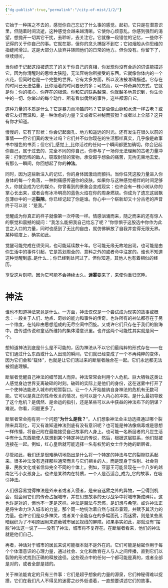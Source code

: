 ```yaml
---
{"dg-publish":true,"permalink":"/city-of-mist/1/2/"}
---
```


它始于一种挥之不去的，感觉你自己忘记了什么事的感觉。起初，它只是在潜意识里，但随着时间流逝，这种感觉会越来越清晰。它使你心烦意乱。你感到强烈的渴望，想抛开一切其它干扰，去聆听，去关注它。它就像一段错位的记忆，一些你不记得的关于你自己的事。它就在那，但你的念头捕捉不到它；它如烟般从你思维的指缝间滑过。这是大部分人放弃并转回他们的日常的地方。但你没有。你留下了，继续倾听。    

当你终于记起这段被遗忘了的关于你自己的真相，你发现你没有合适的词语能描述它，因为你清醒时的思维太狭隘，无法容纳你所接受的东西。它就像你体内的一个火花，但同时也是一个完整的世界。它有太多方面，所以没法被准确描述。它存在的时间已无法估量，比你活着的时间要长的多；可然而，以一种奇异的方式，它就是你：你的核心，你存在的根源。你和它的联系越深，你就越多地意识到，你生命中的一切、你做过的每个动作、所有看似偶然的事件，这些都源自*它*。

这种力量的本质是什么？它是暴力而冷酷的吗？它是否像山脉和水流一样古老？或者它友好而温和，是一种治愈的力量？又或者它神秘而狡猾？或者以上全部？这只有你才知道。

慢慢的，它有了形状：你会记起面孔、地方和遥远的时光。还有发生在很久以前的事情——但它们真的发生过吗？它们并不似你现在的生活那样真实，几乎像是故事书中褪色的书页；但它们_感觉上_比你活过的任何一个瞬间都更加确切。你会记起你自己，属于过去的、完全不同的你自己，你参与了一场你无法理解的古老力量冲突：打倒恐怖的敌人，窃取封禁的宝物，承受超乎想象的痛苦，无拘无束地去爱。有那么一瞬间，你回想起了你的**神法**。

同时，因为这些新注入的记忆，你的身体因激动而颤抖。当你任凭这股力量进入你身体的每一个角落，一种刺痛感传遍你的皮肤。如果你与这种感觉相伴的时间足够久，你就会成为它的媒介。你曾看到的景象会变成现实：也许会有一株小树从你的掌心长出来，或者会有冰冷明亮的蓝色火焰在你的周身燃烧。你成为了遗忘这层飘忽薄纱中的一道**裂隙**。你已经记起了你是谁。你心中一个崭新却又十分古老的声音终于可以说：“是我。”

觉醒成为你真正的样子就像第一次呼吸一样。情感汹涌而来，随之而来的还有惊人的察觉和震撼的疑问：“我怎么能把我自己给忘了呢？”你惊惧于这股选中你作为此世之入口的力量，同时也感到了无比的自由，就仿佛解放了自我并变得无限无界。某种程度上，确实如此。

觉醒可能完成在须臾间，也可能延续数十年。它可能无缘无故地出现，也可能是由你生活中的事件引起，它是策划周全的、意料之外的或者命中注定的。谁也不知道这种觉醒到底_是什么_；你已经到处问过了。但你知道，其他人也有着相似的经历。

享受这片刻吧，因为它可能不会持续太久。**迷雾**要来了，来使你重归沉睡。

# 神法

谁也不知道神法究竟是什么。一方面，神法仅仅是一个尝试成为现实的故事或概念：一段关于人们、地点、奇妙的能力和事件的传奇。也许所有的神法都存在于另一个维度，在纯粹由思想组成的无尽空间中回旋。又或许它们只存在于我们的脑海中，由传述传说和童话所维持的集体潜意识里。也许这两个可能性其实就是同一个。

想知道神法到底是什么是不可能的，因为神法从不以它们最纯粹的形式存在——在它们通过什么东西或什么人出现的瞬间，它们就已经变成了一个不再纯粹的变体，因为它们会和“载体”，也就是让它们活过来的断层者融合在一起。它们永远都无法被彻底理解。  

断层者觉醒自己神法的细节因人而异。神法常常会利用个人危机、巨大牺牲这类让人感觉身边世界支离破碎的时刻。破碎的实际上是他们的身份，这在迷雾中打开了一个使神法能进入城市的短暂裂口。让一个人开始接纳自身神法的危机有无数可能。它可以是真正的性命攸关的情况，也可以是个人内心的冲突。是什么最初导致了这个危机？是偶然、是命运的指引，还是某些可以从中获益的神法布下的阴谋？难说。你看，问题更多了。

断层者常会抱有另一个问题"**为什么是我？**"。人们想象神法会主动选择通过哪个裂隙来具现化，可又有谁知道神法到底有没有意识呢？也可能是神法像病毒或是思想一样传播，将自己附在最能接受自己故事的人身上。也可能一名断层者的凡世生活中有什么东西能使人联想到某个特定神法的传说，然后，根据这层联系，他们就被连接在一起。例如，红心皇后就可能选择一名有权势的女士作为她的断层者。

尽管如此，我们还是很难确切地指出是什么将一个特定的神法与它的裂隙联系起来。很多神法没有选择那些通常而言与它们相关的人，而是现身于性别、社会背景、民族文化或者信仰完全不同的个体上。例如，亚瑟王可能显现在一个八岁的越南乞丐小女孩身上。也许是某种内在特质，一个人是否适合_成为_它的故事，在吸引神法。

人们很容易觉得神法是外来者或者入侵者，是来自迷雾之外的异物，一旦得到机会，就会用它们的传奇占据城市，并在幻想故事的无尽战争中将城市撕成碎片。这也许是对的，但也不一定是这样。神法是魔法与恐怖，是幻想与希望。或许神法正是将生命力注入城市的力量，那个同一地统治着自然与城市景观，并赋予其活力的力量。也许它们是众多神灵，或者某个全能存在的多幅面孔；而迷雾，则是某些黑暗组织为了不明原因用来遮蔽城市居民视线的屏障。如果事实如此，那就没有“摆脱”神法这一说了——没有了神法，城市将不复存在。在断层者看来，他们的神法就是他们自己。  

再者，神话对于城市的居民来说可能根本就不是外在的。它们可能是秘密作用于每个个体潜意识的心理力量，通过社会、文化和教育在人与人之间传播，直到它们以裂隙的形式找到正确的释放途径。这些观点中的任何一个都可能是真的，或者全部是对的，或者全部是错的。

关于神法能肯定的只有三件事：它们是超乎想象的力量的源泉，它们神秘得难以捉摸，它们在我们凡人不得见的迷雾之纱外低语着，一直想要讲述它们的故事。
